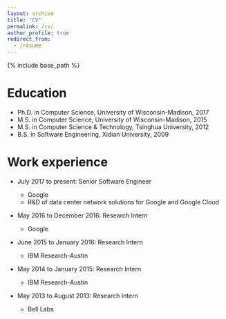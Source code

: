 ```yaml
---
layout: archive
title: "CV"
permalink: /cv/
author_profile: true
redirect_from:
  - /resume
---
```


{% include base_path %}

Education
======
* Ph.D. in Computer Science, University of Wisconsin-Madison, 2017
* M.S. in Computer Science, University of Wisconsin-Madison, 2015
* M.S. in Computer Science & Technology, Tsinghua University, 2012
* B.S. in Software Engineering, Xidian University, 2009

Work experience
======
* July 2017 to present: Senior Software Engineer
  * Google
  * R&D of data center network solutions for Google and Google Cloud 

* May 2016 to December 2016: Research Intern
  * Google
  
* June 2015 to January 2016: Research Intern
  * IBM Research-Austin

* May 2014 to January 2015: Research Intern
  * IBM Research-Austin

* May 2013 to August 2013: Research Intern
  * Bell Labs

<!--
Skills
======
* Skill 1
* Skill 2
  * Sub-skill 2.1
  * Sub-skill 2.2
  * Sub-skill 2.3
* Skill 3

Publications
======
  <ul>{% for post in site.publications %}
    {% include archive-single-cv.html %}
  {% endfor %}</ul>
-->
